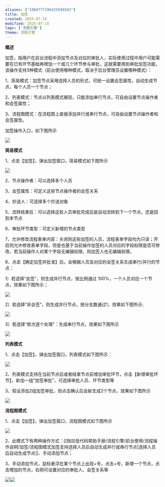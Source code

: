 ```yaml
---
aliases: ["1968777196425948582"]
title: 加签
created: 2025-07-15
modified: 2025-07-15
tags: ['流程引擎']
theme: 流程引擎
---
```


**概述**

加签，指用户在前台流程中添加节点及对应的审批人，实际使用过程中用户可能需要在已有环节基础再增加一个或几个环节参与审批，这就需要用到审批加签功能，该操作支持3种模式（前台使用哪种模式，取决于后台管理员设置哪种模式）：

1、简易模式：加签节点采用选择人员的形式，可统一设置会签属性，自动生成节点，每个人员一个节点；

2、列表模式：节点以列表模式展现，只能添加串行节点，可自由设置节点操作者和会签属性；

3、流程图模式：在流程图上直接添加并行或串行节点，可自由设置节点操作者和会签属性。

加签操作入口，如下图所示

![](24a632e5ff25d564efacf81aa031513f.jpg)

**简易模式**

1、点击【加签】，弹出加签窗口，简易模式如下图所示

![](67a6b68dc80ad19f3afed0f032038c73.jpg)

2、节点操作者：可以选择多个人员

3、会签属性：可定义这些节点操作者的会签关系

4、抄送人：可选择多个抄送对象

5、流转结束后：可以选择这些人员审批完成后是自动流转到下一个节点，还是回到本节点

6、审批环节类型：可定义新增的节点类型

7、允许修改流程表单内容：关闭则这些加签的人员，流程表单字段均为只读；开启则允许修改表单字段，但是也基于当前操作加签的人员对应的字段权限是否可修改，若当前操作人对某个字段无编辑权限，则加签人也无编辑权限。

8、点击【确定加签并批准】后，会根据人员及对应的会签关系生成串行/并行的节点：

1）若选择“会签”，则生成并行节点，按比例通过 100%，一个人员对应一个节点，效果如下图所示；

![](ba493e00e6f0629affe56b480beb111d.jpg)

2）若选择“非会签”，则生成并行节点，按分支数通过1，效果如下图所示;

![](4d54d7c4b2c565557a47109b21fc8d0f.jpg)

3）若选择“依次逐个处理”：生成串行节点，效果如下图所示

![](cba6c33e72ab3b90788d73d80258a48a.jpg)

**列表模式**

1、点击【加签】，弹出加签窗口，列表模式如下图所示：

![](ab4426ab7754fb2e428f770aa4b1f896.jpg)

2、列表模式支持在当前节点后或者结束节点前增加审批环节，点击【新增审批环节】，新加一组“加签审批”，可选择审批人员、环节类型等

3、假设添加2组加签审批，则点击确认后会新生成2个节点，效果如下图所示

![](04cb7b2dd4962c616ee401ab61f7f9a5.jpg)

**流程图模式**

1、点击【加签】，弹出加签窗口，流程图模式如下图所示

![](2eccbfdc412584e1468a2e9b452bed91.jpg)

2、此模式下有两种操作方式：[[拖拉低代码帮助手册/流程引擎/前台使用/流程操作说明/加签/流程图模式加签支持选择人员后自动生成并行或串行节点|选择人员后自动生成节点]]、手动添加节点；

3、手动添加节点，鼠标悬浮在某个节点上出现+号，点击+号，新增一个节点，点击增加的节点，右侧可设置对应的审批人、会签关系等

![](6a6188dca2e43f5b639187ea1743966c.jpg)![](9146eb5856f8b55b947f621e89fc5721.jpg)
